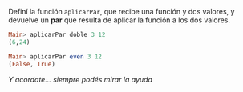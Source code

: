 Definí la función `aplicarPar`, que recibe una función y dos valores, y devuelve un **par** que 
resulta de aplicar la función a los dos valores.

```haskell
Main> aplicarPar doble 3 12
(6,24)
```

```haskell
Main> aplicarPar even 3 12
(False, True)
```

_Y acordate... siempre podés mirar la ayuda_